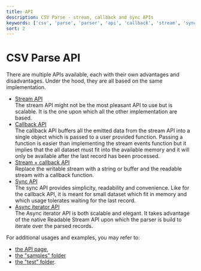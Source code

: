 ```yaml
---
title: API
description: CSV Parse - stream, callback and sync APIs
keywords: ['csv', 'parse', 'parser', 'api', 'callback', 'stream', 'sync', 'promise']
sort: 2
---
```


# CSV Parse API

There are multiple APIs available, each with their own advantages and disadvantages. Under the hood, they are all based on the same implementation.

* [Stream API](/parse/api/stream/)   
  The stream API might not be the most pleasant API to use but is scalable. It
  is the one upon which all the other implementation are based.
* [Callback API](/parse/api/callback/)   
  The callback API buffers all the emitted data from the stream API into a single
  object which is passed to a user provided function. Passing a function is
  easier than implementing the stream events function but it implies that the
  all dataset must fit into the available memory and it will only be available
  after the last record has been processed.
* [Stream + callback API](/parse/api/stream_callback/)  
  Replace the writable stream with a string or buffer and the readable stream with a callback function.
* [Sync API](/parse/api/sync/)   
  The sync API provides simplicity, readability and convenience. Like for the
  callback API, it is meant for small dataset which fit in memory and which
  usage tolerates waiting for the last record.
* [Async iterator API](/parse/api/async_iterator/)   
  The Async iterator API is both scalable and elegant. It takes advantage of
  the native Readable Stream API upon which the parser is build to iterate
  over the parsed records.
  
For additional usages and examples, you may refer to:

* [the API page](/parse/api/),
* [the "samples" folder](https://github.com/adaltas/node-csv/tree/master/packages/csv-parse/samples)
* [the "test" folder](https://github.com/adaltas/node-csv/tree/master/packages/csv-parse/test).
